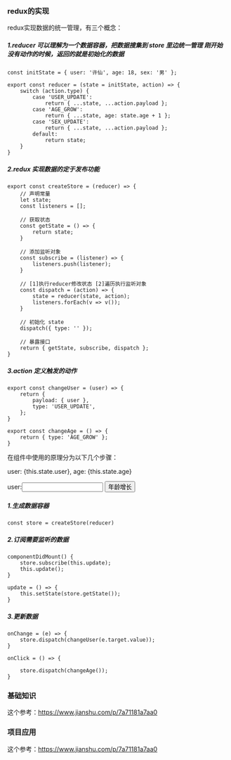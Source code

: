 ### redux的实现

redux实现数据的统一管理，有三个概念：

##### 1.reducer 可以理解为一个数据容器，把数据搜集到 store 里边统一管理  刚开始没有动作的时候，返回的就是初始化的数据

    const initState = { user: '许仙', age: 18, sex: '男' };

    export const reducer = (state = initState, action) => {
        switch (action.type) {
            case 'USER_UPDATE':
                return { ...state, ...action.payload };
            case 'AGE_GROW':
                return { ...state, age: state.age + 1 };
            case 'SEX_UPDATE':
                return { ...state, ...action.payload };
            default:
                return state;
        }
    }
    
##### 2.redux 实现数据的定于发布功能

    export const createStore = (reducer) => {
        // 声明常量
        let state;
        const listeners = [];

        // 获取状态
        const getState = () => {
            return state;
        }

        // 添加监听对象
        const subscribe = (listener) => {
            listeners.push(listener);
        }

        // [1]执行reducer修改状态 [2]遍历执行监听对象
        const dispatch = (action) => {
            state = reducer(state, action);
            listeners.forEach(v => v());
        }

        // 初始化 state
        dispatch({ type: '' });

        // 暴露接口
        return { getState, subscribe, dispatch };
    }

##### 3.action 定义触发的动作

    export const changeUser = (user) => {
        return {
            payload: { user },
            type: 'USER_UPDATE',
        };
    }

    export const changeAge = () => {
        return { type: 'AGE_GROW' };
    }

在组件中使用的原理分为以下几个步骤：

  <div className="welcome-container">
    <p>user: {this.state.user}, age: {this.state.age}</p>
    user:<input type="text" className="input" onChange={this.onChange} />
    <button className="btn" onClick={this.onClick}>年龄增长</button>
  </div>

##### 1.生成数据容器

    const store = createStore(reducer)
    
##### 2.订阅需要监听的数据

    componentDidMount() {
        store.subscribe(this.update);
        this.update();
    }
    
    update = () => {
        this.setState(store.getState());
    }

##### 3.更新数据

    onChange = (e) => {
        store.dispatch(changeUser(e.target.value));
    }

    onClick = () => {
        
        store.dispatch(changeAge());
    }

### 基础知识
这个参考：https://www.jianshu.com/p/7a71181a7aa0

### 项目应用
这个参考：https://www.jianshu.com/p/7a71181a7aa0

